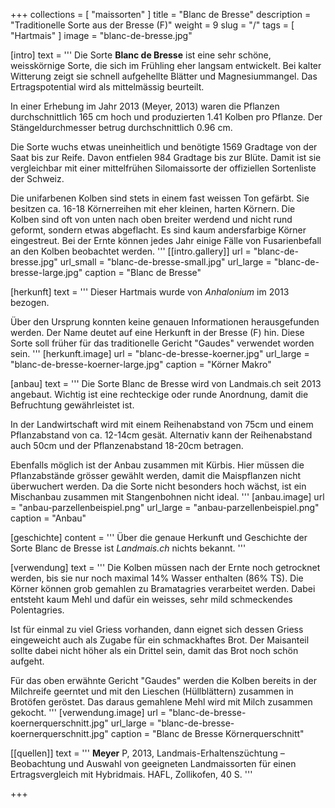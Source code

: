 +++
collections = [ "maissorten" ]
title = "Blanc de Bresse"
description = "Traditionelle Sorte aus der Bresse (F)"
weight = 9
slug = "/"
tags = [ "Hartmais" ]
image = "blanc-de-bresse.jpg"

[intro]
  text = '''
Die Sorte **Blanc de Bresse** ist eine sehr schöne, weisskörnige Sorte, die sich im Frühling eher langsam entwickelt. Bei kalter Witterung zeigt sie schnell aufgehellte Blätter und Magnesiummangel. Das Ertragspotential wird als mittelmässig beurteilt.

In einer Erhebung im Jahr 2013 (Meyer, 2013) waren die Pflanzen durchschnittlich 165 cm hoch und produzierten 1.41 Kolben pro Pflanze. Der Stängeldurchmesser betrug durchschnittlich 0.96 cm.

Die Sorte wuchs etwas uneinheitlich und benötigte 1569 Gradtage von der Saat bis zur Reife. Davon entfielen 984 Gradtage bis zur Blüte. Damit ist sie vergleichbar mit einer mittelfrühen Silomaissorte der offiziellen Sortenliste der Schweiz.

Die unifarbenen Kolben sind stets in einem fast weissen Ton gefärbt. Sie besitzen ca. 16-18 Körnerreihen mit eher kleinen, harten Körnern. Die Kolben sind oft von unten nach oben breiter werdend und nicht rund geformt, sondern etwas abgeflacht. Es sind kaum andersfarbige Körner eingestreut. Bei der Ernte können jedes Jahr einige Fälle von Fusarienbefall an den Kolben beobachtet werden.
'''
  [[intro.gallery]]
    url = "blanc-de-bresse.jpg"
    url_small = "blanc-de-bresse-small.jpg"
    url_large = "blanc-de-bresse-large.jpg"
    caption = "Blanc de Bresse"


[herkunft]
  text = '''
Dieser Hartmais wurde von *Anhalonium* im 2013 bezogen.

Über den Ursprung konnten keine genauen Informationen herausgefunden werden. Der Name deutet auf eine Herkunft in der Bresse (F) hin. Diese Sorte soll früher für das traditionelle Gericht "Gaudes" verwendet worden sein.
'''
  [herkunft.image]
    url = "blanc-de-bresse-koerner.jpg"
    url_large = "blanc-de-bresse-koerner-large.jpg"
    caption = "Körner Makro"
    
    
[anbau]
  text = '''
Die Sorte Blanc de Bresse wird von Landmais.ch seit 2013 angebaut. Wichtig ist eine rechteckige oder runde Anordnung, damit die Befruchtung gewährleistet ist.

In der Landwirtschaft wird mit einem Reihenabstand von 75cm und einem Pflanzabstand von ca. 12-14cm gesät. Alternativ kann der Reihenabstand auch 50cm und der Pflanzenabstand 18-20cm betragen.

Ebenfalls möglich ist der Anbau zusammen mit Kürbis. Hier müssen die Pflanzabstände grösser gewählt werden, damit die Maispflanzen nicht überwuchert werden. Da die Sorte nicht besonders hoch wächst, ist ein Mischanbau zusammen mit Stangenbohnen nicht ideal.
'''
  [anbau.image]
    url = "anbau-parzellenbeispiel.png"
    url_large = "anbau-parzellenbeispiel.png"
    caption = "Anbau"
    
    
[geschichte]
  content = '''
Über die genaue Herkunft und Geschichte der Sorte Blanc de Bresse ist *Landmais.ch* nichts bekannt.
'''


[verwendung]
  text = '''
Die Kolben müssen nach der Ernte noch getrocknet werden, bis sie nur noch maximal 14% Wasser enthalten (86% TS). Die Körner können grob gemahlen zu Bramatagries verarbeitet werden. Dabei entsteht kaum Mehl und dafür ein weisses, sehr mild schmeckendes Polentagries.

Ist für einmal zu viel Griess vorhanden, dann eignet sich dessen Griess eingeweicht auch als Zugabe für ein schmackhaftes Brot. Der Maisanteil sollte dabei nicht höher als ein Drittel sein, damit das Brot noch schön aufgeht.

Für das oben erwähnte Gericht "Gaudes" werden die Kolben bereits in der Milchreife geerntet und mit den Lieschen (Hüllblättern) zusammen in Brotöfen geröstet. Das daraus gemahlene Mehl wird mit Milch zusammen gekocht.
'''
  [verwendung.image]
    url = "blanc-de-bresse-koernerquerschnitt.jpg"
    url_large = "blanc-de-bresse-koernerquerschnitt.jpg"
    caption = "Blanc de Bresse Körnerquerschnitt"
    

[[quellen]]
  text = '''
**Meyer** P, 2013, Landmais-Erhaltenszüchtung – Beobachtung und Auswahl von geeigneten Landmaissorten für einen Ertragsvergleich mit Hybridmais. HAFL, Zollikofen, 40 S.
'''

+++